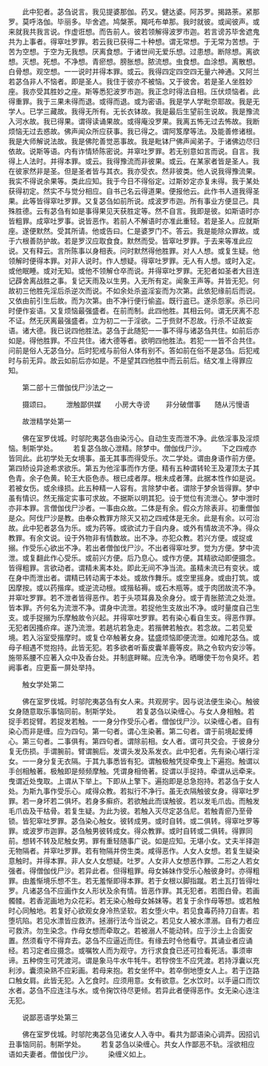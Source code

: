 <!-- { "loadSidebar": true } -->
　　此中犯者。苾刍说言。我见提婆那伽。药叉。健达婆。阿苏罗。揭路荼。紧那罗。莫呼洛伽。毕丽多。毕舍遮。鸠槃荼。羯吒布单那。我时就彼。或闻彼声。或来就我共我言说。作虚诳想。而告前人。彼若领解得波罗市迦。若言谤苏毕舍遮鬼共为上事者。得窣吐罗罪。若云我已获得二十种想。谓无常想。于无常为苦想。于苦为空想。于空为无我想。厌离食想。于诸世间无爱乐想。过患想。断除想。离欲想。灭想。死想。不净想。青瘀想。膀胀想。脓流想。虫食想。血涂想。离散想。白骨想。观空想。一一说时并得本罪。或云。我得四定四空四无量六神通。又阿兰若苾刍非人不恼者。即是圣人。我住于彼亦不被恼。又于彼舍。若是圣人坐胜妙座。我亦受其胜妙之座。斯等悉犯波罗市迦。我正念时得法自相。压伏烦恼者。此得重罪。我于三果未得而退。或得而退。或为密语。我是学人学毗奈耶故。我是无学人。已学三藏故。我得无所有。无长衣钵故。我是最后生望前生说故。我是豫流入河水故。我已得果。谓得读诵果故。或得庵没罗果。我离五怖无过去怖故。我断烦恼无过去惑故。佛声闻众所应获事。我已得之。谓阿笈摩等法。及能善修诸根。我是大师解说法故。我是佛陀善觉恶事故。我是毗钵尸佛声闻弟子。于诸佛边尽归依故。说斯等语。内有诈情矫陈密说。并窣吐罗罪。若无别意如言而说。自言。我得上人法时。并得本罪。或云。我得豫流而非彼果。或云。在某家者皆是圣人。我在彼家然非是圣。但是圣者皆与其衣。我亦受衣。然非彼类。他人说我得豫流果。我实不得说余果等。类此应知。我于今日不得俗定。过斯妙定亦复未得。我于某处获得初定。然实不与觉分相应。自书己名云得道果。便报他云。此作书人道我得圣果。此等皆得窣吐罗罪。又复苾刍如前所说。成波罗市迦。所有事业方便显己。具殊胜德。云有苾刍有如是事得果见天获胜定等。然不自言。我即是彼。如斯语时亦皆粗罪。成窣吐罗事。说皆恶作。若前人不解语时亦准此重轻。若是圣人。应就斯座。遂便默然。受其所请。他或告曰。仁是婆罗门不。答云。我是能除众罪故。或于六根善防护故。若是罗汉应取食食。默然而受。皆窣吐罗罪。于去来等准此应说。又有释云。言所陈事以身相表。问时默然得他胜罪。对人人想。或复生疑。他领解时便得本罪。对非人说时。作人想疑。得窣吐罗罪。无人有人想。或时入定。或他眠睡。或对无知。或他不领解仓卒而说。并得窣吐罗罪。无犯者如圣者大目连记薜舍离战胜之事。复记天雨及以生男。入无所有定。闻象王声等。并皆无犯。何故初三他胜先淫后杀逆次而说。不如余处杀盗淫妄而为次第。此依犯缘前后而说。又依由前引生后故。而为次第。由不净行便行偷盗。既行盗已。遂杀怨家。杀已问时便作妄语。又复烦恼最强盛者。在前而制。此四他胜。其相云何。谓无厌离不忍不证。然无厌离最强盛者。立为初二一于淫欲。二于赀财不忍故。行杀不证故妄语。诸大德。我已说四他胜法。苾刍于此随犯一一事不得与诸苾刍共住。如前后亦如是。得他胜罪。不应共住。诸大德等者。欲明四他胜法。若犯一一皆不合共住。问前是俗人无苾刍分。后时犯戒与前俗人体有别不。答如前在俗不是苾刍。后犯戒时与前无异。故云如前后亦如是。不是望其四他胜中而云前后。结文准上得罪应知。

　　第二部十三僧伽伐尸沙法之一

　　摄颂曰。
　　泄触鄙供媒　　小房大寺谤
　　非分破僧事　　随从污慢语


　　故泄精学处第一

　　佛在室罗伐城。时邬陀夷苾刍由染污心。自动生支而泄不净。此依淫事及淫烦恼。制斯学处。
　　若复苾刍故心泄精。除梦中。僧伽伐尸沙。
　　下之四戒亦皆同此。此初学处无女境事。虽无其事而得受乐。次二学处。谓由身语作前方便。第四矫设异途希求欲乐。第五为他淫事而作方便。精有五种谓转轮王及灌顶太子其色青。余子色黄。轮王大臣色赤。根已成者厚。根未成者薄。此据本性作如是说。若被女伤。或余缘损。此五种精一人容有。言除梦中者。谓除于梦余皆得罪。梦中虽有情识。然无揩定实事可求故。不据斯以明其犯。设于觉位有流泄心。梦中泄时亦非本罪。言僧伽伐尸沙者。一事由众故。二体是有余。假众方除表非。初重僧伽是众。阿伐尸沙是教。由奉众教罪方除灭又初之四戒体是无余。此是有余。以可治故。此中犯者苾刍为乐。或为药等。或欲试力于自内身。或外有情故流不净。得众教罪。有余文说。设于外物非有情数故。出不净。亦犯众教。若兴方便。或捉或搦。作受乐心欲出不净。若出者僧伽伐尸沙。不出者得窣吐罗。觉为方便。梦中流泄。或复翻此作心受乐。或前兴方便。后乃息心。或作方便。其精欲动即便摄念。皆得粗罪。言欲动者。谓精未离本处。即此无间不净当流。虽精未流已有变状。或在身中而泄出者。谓精已转动离于本处。或故作舞乐。或空里摇身。或由打筑。或因摩按。或以药揩痒。或逆流动根。或揩毡褥。或石木瓶等。或于肉团故流不净。并窣吐罗罪。若不泄者皆得恶作。若于头项耳鼻及余身分。或于青胀脓流之处泄。皆本罪。齐何名为流泄不净。谓身中流泄。若捉他生支故出不净。或时量度自己生支。或手捉搦为乐摩触故令兴起。并得窣吐罗罪。若有染心看自生支。得恶作罪。无犯者因搔疥痒。遂乃流泄。若趒坑若急走。若揩髀若触衣。若念故。二若见爱境。若入浴室受揩摩时。或复仓卒触著女身。猛盛烦恼即便流泄。如难陀苾刍。或母子相遇不觉抱持。此皆无犯。若多欲者听畜皮囊羊鹿等皮。熟之令软内安沙等。施带系腰不应著入众中及香台处。并制底畔睇。应洗令净。晒曝使干勿令臭坏。若阙事者。应更畜一屏处举持。

　　触女学处第二

　　佛在室罗伐城。时邬陀夷苾刍有女人来。共观房宇。因与说法便生染心。触彼女身随意取乐事恼同前。制斯学处。
　　若复苾刍以染缠心。与女人身相触。若捉手若捉臂。若捉发若触。一一身分作受乐心者。僧伽伐尸沙。以染缠心者。自有染心而非是缠。应为四句。第一句者。谓心生染著。第二句者。谓于前境起爱缚心。第三句者。二事俱有。第四句者。谓除前相。女人者。谓可共交会。于彼身分复无伤损。手谓腕前。臂谓腕后。发谓头发及系发衣。此中犯者。先有染心堪行淫女。一一身分复无衣隔。于其九事悉皆有犯。谓触极触凭捉牵曳上下遍抱。触谓以手创相触著。极触即是频频摩触。凭谓身相倚著。捉谓以手捉持。牵谓从远牵来。曳谓近处曳取。上谓从下举上。下即从上擎下。遍抱即是总急抱持。若苾刍于女人处。为斯九事作受乐心。咸得众教。若拟行不净行。虽无衣隔触彼女身。得窣吐罗罪。若一身坏若二俱坏。若身多癣疥。若欲触此而误触彼。若以发毛爪齿。而触发毛爪齿及干枯骨。若复生疑。为此为彼。若触入灭尽定苾刍尼。若触青瘀乃至骨锁。皆犯窣吐罗罪。苾刍染心触女。彼转成男。或时自转。或二俱转。得窣吐罗等罪。或波罗市迦罪。苾刍触男彼转成女。得众教罪。或时自转或二俱转。得罪同前。想转不转及尼触女男。罪有重轻随事广说。如是应知。无堪小女。丈夫半择迦无物隔者。并窣吐罗罪。若有物隔并傍生类。咸得恶作。人女人女想。若复生疑染意触时。并得本罪。非人女人女想疑。吐罗。人女非人女想恶作罪。二形之人若女强者。得僧伽伐尸沙。若异此者。但得粗罪。母女姊妹作受乐心触彼身时。亦得粗罪。由羞惭境乐想不生。若无羞惭即得本罪。若于女根以脚指蹴。若土瓦打皆得吐罗。凡诸苾刍不应画作女人形状及余有情。皆恶作罪。其无犯者。若图白骨。若画髑髅。若香泥画地为众花彩。若无染心触母女姊妹等。若复于余作母等想。或若触时心同触地。若复好心欲观女身冷热坚软。若女堕火中。若见食毒药持刀自害。若堕坑陷。若见水漂皆应救济。拯溺行法今当说之。若见女人被水漂溺。自有力者应可救济。勿生染念。作母女想而牵取之。若被溺人不能动转。应于沙土上合面安置。然须看守不得弃去。苾刍不应逼近而住。有缘去时令他看守。其诵业者应诵经。若习定者应摄念。或嘱牧人而为观守。方行求食食已还可捡看死活。事须审谛。五种傍生可凭渡河。谓是象马牛水牛牦牛。若牸傍生不应凭渡。若持浮囊以充利涉。囊须染熟不应彩画。若母来抱。若女坐怀中。若卒倒地堕女人上。若于迮路口触女肩。此皆无犯。入乞食时。应须用意。女有欲意。乞水饮时。以手逼口而饮水者。苾刍不应连注与水。或令掬饮待尽更倾。若异此者便得恶作。女无染心连注无犯。

　　说鄙恶语学处第三

　　佛在室罗伐城。时邬陀夷苾刍见诸女人入寺中。看共为鄙语染心调弄。因招讥丑事恼同前。制斯学处。
　　若复苾刍以染缠心。共女人作鄙恶不轨。淫欲相应语如夫妻者。僧伽伐尸沙。
　　染缠义如上。
